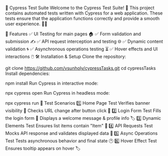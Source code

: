 🚀 Cypress Test Suite
Welcome to the Cypress Test Suite! 🎯 This project contains automated tests written with Cypress for a web application. These tests ensure that the application functions correctly and provide a smooth user experience. 🧪✨

📌 Features
✅ UI Testing for main pages 🏠
✅ Form validation and submission ✍️
✅ API request interception and testing 🌐
✅ Dynamic content validation 🌀
✅ Asynchronous operations testing ⏳
✅ Hover effects and UI interactions 🖱️
🛠️ Installation & Setup
Clone the repository:

git clone https://github.com/vsunholy/cypressTasks.git
cd cypressTasks
Install dependencies:

npm install
Run Cypress in interactive mode:

npx cypress open
Run Cypress in headless mode:

npx cypress run
📂 Test Scenarios
1️⃣ Home Page Test
Verifies banner visibility 🎉
Checks URL change after button click 🔗
2️⃣ Login Form Test
Fills the login form 🔑
Displays a welcome message & profile info 🏷️
3️⃣ Dynamic Elements Test
Ensures list items contain "Item" 📝
4️⃣ API Requests Test
Mocks API response and validates displayed data 🔄
5️⃣ Async Operations Test
Tests asynchronous behavior and final state 🕐
6️⃣ Hover Effect Test
Ensures tooltip appears on hover 🏷️
